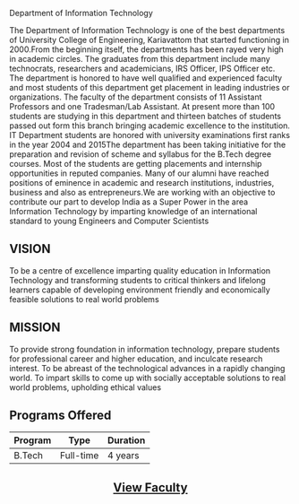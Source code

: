 Department of Information Technology

The Department of Information Technology is one of the best departments of University College of Engineering, Kariavattom that started functioning in 2000.From the beginning itself, the departments has been rayed very high in academic circles. The graduates from this department include many technocrats, researchers and academicians, IRS Officer, IPS Officer etc. The department is honored to have well qualified and experienced faculty and most students of this department get placement in leading industries or organizations. The faculty of the department consists of 11 Assistant Professors and one Tradesman/Lab Assistant. At present more than 100 students are studying in this department and thirteen batches of students passed out form this branch bringing academic excellence to the institution. IT Department students are honored with university examinations first ranks in the year 2004 and 2015The department has been taking initiative for the preparation and revision of scheme and syllabus for the B.Tech degree courses. Most of the students are getting placements and internship opportunities in reputed companies. Many of our alumni have reached positions of eminence in academic and research institutions, industries, business and also as entrepreneurs.We are working with an objective to contribute our part to develop India as a Super Power in the area Information Technology by imparting knowledge of an international standard to young Engineers and Computer Scientists
## VISION
To be a centre of excellence imparting quality education in Information Technology and transforming students to critical thinkers and lifelong learners capable of developing environment friendly and economically feasible solutions to real world problems

## MISSION
To provide strong foundation in information technology, prepare students for professional career and higher education, and inculcate research interest.
To be abreast of the technological advances in a rapidly changing world.
To impart skills to come up with socially acceptable solutions to real world problems, upholding ethical values

## Programs Offered

| Program | Type | Duration |
|--|--|--|
| B.Tech| Full-time | 4 years |

<h2><p align="center">
<a href="/faculties/it">View Faculty</a>
</p>
</h2>